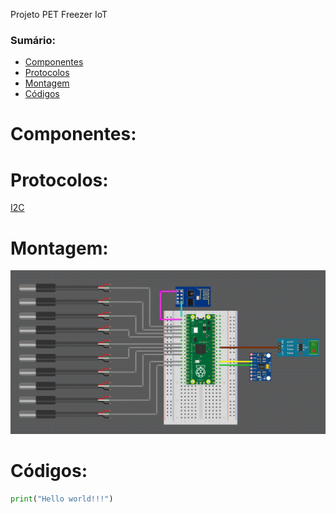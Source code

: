 Projeto PET Freezer IoT

### Sumário:
  * [Componentes](#componentes)
  * [Protocolos](#protocolos) 
  * [Montagem](#montagem)
  * [Códigos](#códigos)
  
  
  # Componentes:
  
  # Protocolos:
  [I2C](https://how2electronics.com/how-to-use-i2c-pins-in-raspberry-pi-pico-i2c-scanner/)
  
  # Montagem:
  ![modelo-cad](https://github.com/Tomaz-Arlindo/Raspberry-Pico-PET/blob/main/Slide/fritzing-pipico.png)
  
  # Códigos:
  
  ```python
  print("Hello world!!!")
  
  ```
